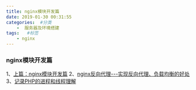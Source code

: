 ```yaml
---
title: nginx模块开发篇
date: 2019-01-30 00:31:55
categories:  #分类
    -  服务器及环境搭建
tags:   #标签
    - nginx
---
```


### nginx模块开发篇
1、[上篇：nginx模块开发篇](http://tengine.taobao.org/book/module_development.html)
2、[nginx反向代理---实现反向代理、负载均衡的好处](https://www.cnblogs.com/frankielf0921/p/6855526.html)
3、[记录PHP的进程和线程理解](https://www.cnblogs.com/fuwentao/p/9241420.html)


